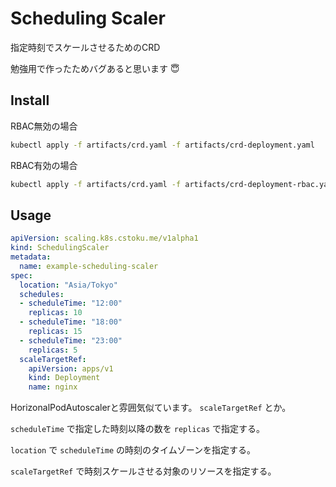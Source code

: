 
# Scheduling Scaler

指定時刻でスケールさせるためのCRD

勉強用で作ったためバグあると思います :innocent:

## Install

RBAC無効の場合

```sh
kubectl apply -f artifacts/crd.yaml -f artifacts/crd-deployment.yaml
```

RBAC有効の場合

```sh
kubectl apply -f artifacts/crd.yaml -f artifacts/crd-deployment-rbac.yaml
```

## Usage

```yaml
apiVersion: scaling.k8s.cstoku.me/v1alpha1
kind: SchedulingScaler
metadata:
  name: example-scheduling-scaler
spec:
  location: "Asia/Tokyo"
  schedules:
  - scheduleTime: "12:00"
    replicas: 10
  - scheduleTime: "18:00"
    replicas: 15
  - scheduleTime: "23:00"
    replicas: 5
  scaleTargetRef:
    apiVersion: apps/v1
    kind: Deployment
    name: nginx
```

HorizonalPodAutoscalerと雰囲気似ています。 `scaleTargetRef` とか。

`scheduleTime` で指定した時刻以降の数を `replicas` で指定する。

`location` で `scheduleTime` の時刻のタイムゾーンを指定する。

`scaleTargetRef` で時刻スケールさせる対象のリソースを指定する。
